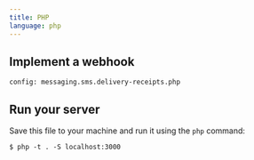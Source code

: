 ```yaml
---
title: PHP
language: php
---
```


## Implement a webhook

```code
config: messaging.sms.delivery-receipts.php
```

## Run your server

Save this file to your machine and run it using the `php` command:

```
$ php -t . -S localhost:3000
```
